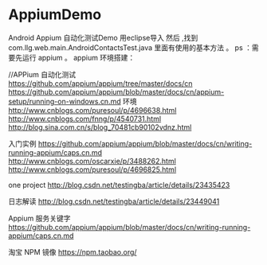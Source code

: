 # AppiumDemo
Android Appium 自动化测试Demo
用eclipse导入 然后 ,找到 com.llg.web.main.AndroidContactsTest.java  里面有使用的基本方法  。
ps ：需要先运行 appium 。
appium 环境搭建：

//APPium 自动化测试
https://github.com/appium/appium/tree/master/docs/cn
https://github.com/appium/appium/blob/master/docs/cn/appium-setup/running-on-windows.cn.md
环境
http://www.cnblogs.com/puresoul/p/4696638.html
http://www.cnblogs.com/fnng/p/4540731.html
http://blog.sina.com.cn/s/blog_70481cb90102vdnz.html


入门实例
https://github.com/appium/appium/blob/master/docs/cn/writing-running-appium/caps.cn.md
http://www.cnblogs.com/oscarxie/p/3488262.html
http://www.cnblogs.com/puresoul/p/4696825.html

one project
http://blog.csdn.net/testingba/article/details/23435423

日志解读
http://blog.csdn.net/testingba/article/details/23449041

Appium 服务关键字
https://github.com/appium/appium/blob/master/docs/cn/writing-running-appium/caps.cn.md


淘宝 NPM 镜像
https://npm.taobao.org/


